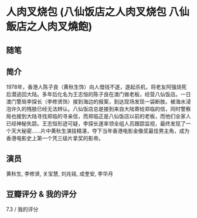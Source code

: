 # 人肉叉烧包 (八仙饭店之人肉叉烧包 八仙飯店之人肉叉燒飽)

## 随笔

## 简介

1978年，香港人陈子良（黄秋生饰）向人借钱不遂，遂起杀机，将老友阿强烧死后潜逃回大陆。多年后化名为王志恒的陈子良在澳门做老板，经营八仙饭店。一日澳门警局李探长（李修贤饰）接到海边的报案，到达现场发现一袋断肢。被海水浸泡许久的残肢已经无法辨认。八仙饭店总是接到来自大陆寄给郑临的信，同时警察局也接到大陆寻找郑临的寻亲信，而郑临正是八仙饭店以前的老板，而他们全家人已经神秘失踪。王志恒形迹可疑，李探长遂率领全组人员跟踪监视，最终发现了一个天大秘密......片中黄秋生演技精湛，夺下当年香港电影金像奖最佳男主角，成为香港电影史上第一个凭三级片拿奖的影帝。

## 演员

黄秋生, 李修贤, 关宝慧, 刘兆铭, 成奎安, 李华月

## 豆瓣评分 & 我的评分

7.3 / 我的评分
